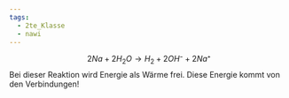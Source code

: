```yaml
---
tags:
  - 2te_Klasse
  - nawi
---
```

$$2Na+2H_{2}O→H_{2}+2OH⁻+2Na⁺$$
Bei dieser Reaktion wird Energie als Wärme frei.
Diese Energie kommt von den Verbindungen!